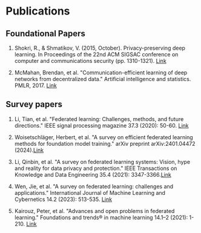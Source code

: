 # Publications

## Foundational Papers

1. Shokri, R., & Shmatikov, V. (2015, October). Privacy-preserving deep learning. In Proceedings of the 22nd ACM SIGSAC conference on computer and communications security (pp. 1310-1321). [Link](https://dl.acm.org/doi/10.1145/2810103.2813687)

2. McMahan, Brendan, et al. "Communication-efficient learning of deep networks from decentralized data." Artificial intelligence and statistics. PMLR, 2017. [Link](https://arxiv.org/abs/1602.05629)

## Survey papers

1. Li, Tian, et al. "Federated learning: Challenges, methods, and future directions." IEEE signal processing magazine 37.3 (2020): 50-60. [Link](https://ieeexplore.ieee.org/abstract/document/9084352)

2. Woisetschläger, Herbert, et al. "A survey on efficient federated learning methods for foundation model training." arXiv preprint arXiv:2401.04472 (2024).[Link](https://arxiv.org/abs/2401.04472)

3. Li, Qinbin, et al. "A survey on federated learning systems: Vision, hype and reality for data privacy and protection." IEEE Transactions on Knowledge and Data Engineering 35.4 (2021): 3347-3366.[Link](https://arxiv.org/abs/1907.09693)

4. Wen, Jie, et al. "A survey on federated learning: challenges and applications." International Journal of Machine Learning and Cybernetics 14.2 (2023): 513-535. [Link](https://link.springer.com/article/10.1007/s13042-022-01647-y)

5. Kairouz, Peter, et al. "Advances and open problems in federated learning." Foundations and trends® in machine learning 14.1–2 (2021): 1-210. [Link](https://arxiv.org/abs/1912.04977)
